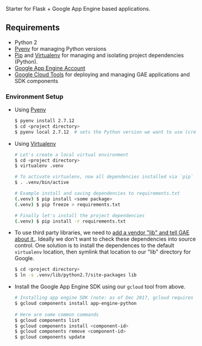 Starter for Flask + Google App Engine based applications.

## Requirements
- Python 2
- [Pyenv](https://github.com/pyenv/pyenv) for managing Python versions
- [Pip](https://pip.pypa.io/en/stable/) and [Virtualenv](https://virtualenv.pypa.io/en/stable/) for managing and isolating project dependencies (Python).
- [Google App Engine Account](https://appengine.google.com/)
- [Google Cloud Tools](https://cloud.google.com/sdk/docs/) for deploying and managing GAE applications and SDK components

### Environment Setup
- Using [Pyenv](https://github.com/pyenv/pyenv)
  ``` bash
  $ pyenv install 2.7.12
  $ cd <project directory>
  $ pyenv local 2.7.12  # sets the Python version we want to use (creates .python-version)
  ```
- Using [Virtualenv](https://virtualenv.pypa.io/en/stable/)
  ``` bash
  # Let's create a local virtual environment
  $ cd <project directory>
  $ virtualenv .venv
  
  # To activate virtualenv, now all dependencies installed via `pip` will be isolated to local directory
  $ . .venv/bin/active  
  
  # Example install and saving dependencies to requirements.txt
  (.venv) $ pip install <some package> 
  (.venv) $ pip freeze > requirements.txt
  
  # Finally let's install the project dependencies
  (.venv) $ pip install -r requirements.txt
  ```
- To use third party libraries, we need to [add a vendor "lib" and tell GAE about it.](https://cloud.google.com/appengine/docs/standard/python/getting-started/python-standard-env). Ideally we don't want to check these dependencies into source control. One solution is to install the dependences to the default `virtualenv` location, then symlink that location to our "lib" directory for Google.
  ``` bash
  $ cd <project directory>
  $ ln -s .venv/lib/python2.7/site-packages lib
  ``` 
- Install the Google App Engine SDK using our `gcloud` tool from above.
  ``` bash
  # Installing app engine SDK (note: as of Dec 2017, gcloud requires Python 2.7)
  $ gcloud components install app-engine-python
    
  # Here are some common commands
  $ gcloud components list
  $ gcloud components install <component-id>
  $ gcloud components remove <component-id>
  $ gcloud components update
  ```




